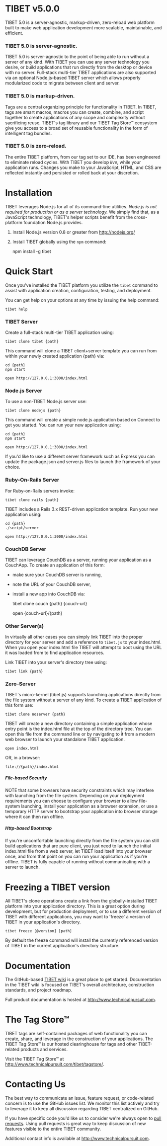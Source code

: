 # TIBET v5.0.0

TIBET 5.0 is a server-agnostic, markup-driven, zero-reload web platform built to
make web application development more scalable, maintainable, and efficient.

### TIBET 5.0 is server-agnostic.
TIBET 5.0 is server-agnostic to the point of being able to run without a
server of any kind. With TIBET you can use any server technology you
desire, or build applications that run directly from the desktop or
device with no server. Full-stack multi-tier TIBET applications are also
supported via an optional Node.js-based TIBET server which allows
properly modularized code to migrate between client and server.

### TIBET 5.0 is markup-driven.
Tags are a central organizing principle for functionality in TIBET. In TIBET,
tags are smart macros, macros you can create, combine, and script together to
create applications of any scope and complexity without sacrificing reuse.
TIBET's tag library and our TIBET Tag Store&trade; ecosystem give you access to
a broad set of reusable functionality in the form of intelligent tag bundles.

### TIBET 5.0 is zero-reload.
The entire TIBET platform, from our tag set to our IDE, has been engineered to
eliminate reload cycles. With TIBET you develop _live_, while your application
runs. Changes you make to your JavaScript, HTML, and CSS are reflected instantly
and persisted or rolled back at your discretion.

# Installation

TIBET leverages Node.js for all of its command-line utilities. *Node.js is _not
required_ for production or as a server technology.* We simply find that, as a
JavaScript technology, TIBET's helper scripts benefit from the cross-platform
foundation Node.js provides. 

1. Install Node.js version 0.8 or greater from http://nodejs.org/

2. Install TIBET globally using the `npm` command:

    npm install -g tibet

# Quick Start

Once you've installed the TIBET platform you utilize the `tibet` command to
assist with application creation, configuration, testing, and deployment.

You can get help on your options at any time by issuing the help command:

    tibet help

### TIBET Server

Create a full-stack multi-tier TIBET application using:

    tibet clone tibet {path}

This command will clone a TIBET client+server template you can run from
within your newly created application {path} via: 

    cd {path}
    npm start

    open http://127.0.0.1:3000/index.html

### Node.js Server

To use a non-TIBET Node.js server use:

    tibet clone nodejs {path}

This command will create a simple node.js application based on Connect to get
you started. You can run your new application using:

    cd {path}
    npm start

    open http://127.0.0.1:3000/index.html

If you'd like to use a different server framework such as Express you can update
the package.json and server.js files to launch the framework of your choice.

### Ruby-On-Rails Server

For Ruby-on-Rails servers invoke:

    tibet clone rails {path}

TIBET includes a Rails 3.x REST-driven application template. Run your
new application using:

    cd {path}
    ./script/server

    open http://127.0.0.1:3000/index.html

### CouchDB Server

TIBET can leverage CouchDB as a server, running your application as a CouchApp.
To create an application of this form:

* make sure your CouchDB server is running,
* note the URL of your CouchDB server,
* install a new app into CouchDB via:

    tibet clone couch {path} {couch-url}

    open {couch-url}/{path}

### Other Server(s)

In virtually all other cases you can simply link TIBET into the proper
directory for your server and add a reference to `tibet.js` to your
index.html. When you open your index.html file TIBET will attempt to
boot using the URL it was loaded from to find application resources.

Link TIBET into your server's directory tree using:

    tibet link {path}

### Zero-Server

TIBET's micro-kernel (tibet.js) supports launching applications directly from
the file system without a server of any kind. To create a TIBET application of
this form use:

    tibet clone noserver {path}

TIBET will create a new directory containing a simple application whose entry
point is the index.html file at the top of the directory tree. You can open this
file from the command line or by navigating to it from a modern web browser to
launch your standalone TIBET application.

    open index.html 

OR, in a browser:

    file://{path}/index.html

##### File-based Security 

NOTE that some browsers have security constraints which may interfere with
launching from the file system. Depending on your deployment requirements you
can choose to configure your browser to allow file-system launching, install
your application as a browser extension, or use a temporary HTTP server to
bootstrap your application into browser storage where it can then run offline.

##### Http-based Bootstrap

If you're uncomfortable launching directly from the file system you can still
build applications that are pure client, you just need to launch the initial
index.html file from a web server, let TIBET load itself into your browser once,
and from that point on you can run your application as if you're offline.
TIBET is fully capable of running without communicating with a server to launch.

# Freezing a TIBET version

All TIBET's clone operations create a link from the globally-installed
TIBET platform into your application directory. This is a great option
during development, but for production deployment, or to use a different
version of TIBET with different applications, you may want to 'freeze' a
version of TIBET in your application's directory.

    tibet freeze [@version] [path]

By default the freeze command will install the currently referenced
version of TIBET in the current application's directory structure.

# Documentation

The GitHub-based [TIBET wiki](https://github.com/TechnicalPursuit/TIBET/wiki)
is a great place to get started. Documentation in the TIBET wiki is focused on
TIBET's overall architecture, construction standards, and project roadmap.

Full product documentation is hosted at <http://www.technicalpursuit.com>.

# The Tag Store&trade;

TIBET tags are self-contained packages of web functionality you can create,
share, and leverage in the construction of your applications. The TIBET Tag
Store&trade; is our hosted clearinghouse for tags and other TIBET-related
products and services.

Visit the TIBET Tag Store&trade; at <http://www.technicalpursuit.com/tibet/tagstore/>.

# Contacting Us

The best way to communicate an issue, feature request, or code-related concern
is to use the GitHub issues list. We monitor this list actively and try to
leverage it to keep all discussion regarding TIBET centralized on GitHub.

If you have specific code you'd like us to consider we're always open to [pull
requests](http://help.github.com/articles/using-pull-requests). Using pull
requests is great way to keep discussion of new features visible to the entire
TIBET community.

Additional contact info is available at <http://www.technicalpursuit.com>. 


